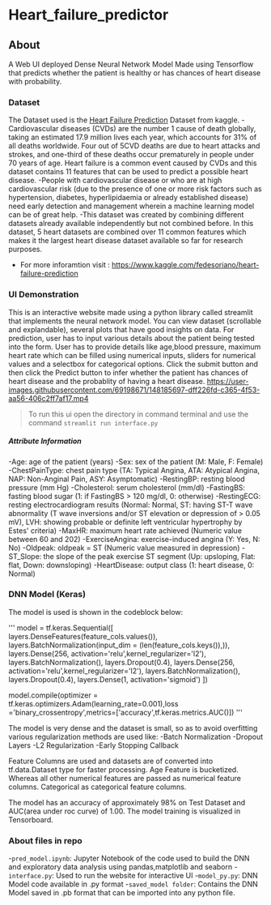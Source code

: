 # Heart_failure_predictor

## About
A Web UI deployed Dense Neural Network Model Made using Tensorflow that predicts whether the patient is healthy or has chances of heart disease with probability.

### Dataset
The Dataset used is the [Heart Failure Prediction](https://www.kaggle.com/fedesoriano/heart-failure-prediction) Dataset from kaggle.
-Cardiovascular diseases (CVDs) are the number 1 cause of death globally, taking an estimated 17.9 million lives each year, which accounts for 31% of all deaths worldwide. Four out of 5CVD deaths are due to heart attacks and strokes, and one-third of these deaths occur prematurely in people under 70 years of age. Heart failure is a common event caused by CVDs and this dataset contains 11 features that can be used to predict a possible heart disease.
-People with cardiovascular disease or who are at high cardiovascular risk (due to the presence of one or more risk factors such as hypertension, diabetes, hyperlipidaemia or already established disease) need early detection and management wherein a machine learning model can be of great help.
-This dataset was created by combining different datasets already available independently but not combined before. In this dataset, 5 heart datasets are combined over 11 common features which makes it the largest heart disease dataset available so far for research purposes.
- For more inforamtion visit : https://www.kaggle.com/fedesoriano/heart-failure-prediction

### UI Demonstration
This is an interactive website made using a python library called streamlit that implements the neural network model. You can view dataset (scrollable and explandable), several plots that have good insights on data. For prediction, user has to input various details about the patient being tested into the form. User has to provide details like age,blood pressure, maximum heart rate which can be filled using numerical inputs, sliders for numerical values and a selectbox for categorical options. Click the submit button and then click the Predict button to infer whether the patient has chances of heart disease and the probablity of having a heart disease.
https://user-images.githubusercontent.com/69198671/148185697-dff226fd-c365-4f53-aa56-406c2ff7af17.mp4

>To run this ui open the directory in command terminal and use the command `streamlit run interface.py`

##### Attribute Information
-Age: age of the patient (years)
-Sex: sex of the patient (M: Male, F: Female)
-ChestPainType: chest pain type (TA: Typical Angina, ATA: Atypical Angina, NAP: Non-Anginal Pain, ASY: Asymptomatic)
-RestingBP: resting blood pressure (mm Hg)
-Cholesterol: serum cholesterol (mm/dl)
-FastingBS: fasting blood sugar (1: if FastingBS > 120 mg/dl, 0: otherwise)
-RestingECG: resting electrocardiogram results (Normal: Normal, ST: having ST-T wave abnormality (T wave inversions and/or ST elevation or depression of > 0.05 mV), LVH: showing probable or definite left ventricular hypertrophy by Estes' criteria)
-MaxHR: maximum heart rate achieved (Numeric value between 60 and 202)
-ExerciseAngina: exercise-induced angina (Y: Yes, N: No)
-Oldpeak: oldpeak = ST (Numeric value measured in depression)
-ST_Slope: the slope of the peak exercise ST segment (Up: upsloping, Flat: flat, Down: downsloping)
-HeartDisease: output class (1: heart disease, 0: Normal)

### DNN Model (Keras)
The model is used is shown in the codeblock below:

'''
model = tf.keras.Sequential([
    layers.DenseFeatures(feature_cols.values()),
    layers.BatchNormalization(input_dim = (len(feature_cols.keys()),)),
    layers.Dense(256, activation='relu',kernel_regularizer='l2'),
    layers.BatchNormalization(),
    layers.Dropout(0.4),
    layers.Dense(256, activation='relu',kernel_regularizer='l2'),
    layers.BatchNormalization(),
    layers.Dropout(0.4),
    layers.Dense(1, activation='sigmoid')
])

model.compile(optimizer = tf.keras.optimizers.Adam(learning_rate=0.001),loss ='binary_crossentropy',metrics=['accuracy',tf.keras.metrics.AUC()])
'''

The model is very dense and the dataset is small, so as to avoid overfitting various regularization methods are used like:
-Batch Normalization
-Dropout Layers
-L2 Regularization
-Early Stopping Callback

Feature Columns are used and datasets are of converted into tf.data.Dataset type for faster processing.
Age Feature is bucketized. Whereas all other numerical features are passed as numerical feature columns. Categorical as categorical feature columns.

The model has an accuracy of approximately 98% on Test Dataset and AUC(area under roc curve) of 1.00.
The model training is visualized in Tensorboard.

### About files in repo
-`pred_model.ipynb`: Jupyter Notebook of the code used to build the DNN and exploratory data analysis using pandas,matplotlib and seaborn
-`interface.py`: Used to run the website for interactive UI
-`model_py.py`: DNN Model code available in .py format
-`saved_model folder`: Contains the DNN Model saved in .pb format that can be imported into any python file.
